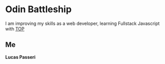 # Odin Battleship

I am improving my skills as a web developer, learning Fullstack Javascript with [TOP](https://www.theodinproject.com/lessons/node-path-javascript-battleship)

## Me

**Lucas Passeri**
